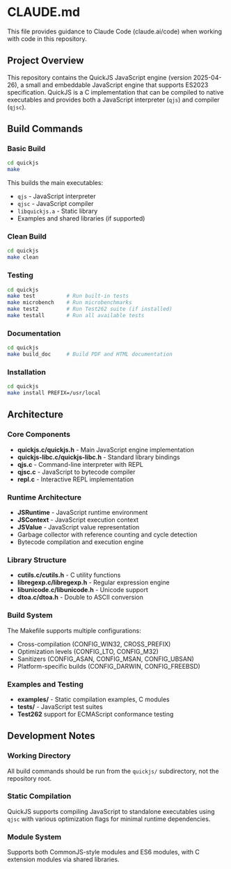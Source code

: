 # CLAUDE.md

This file provides guidance to Claude Code (claude.ai/code) when working with code in this repository.

## Project Overview

This repository contains the QuickJS JavaScript engine (version 2025-04-26), a small and embeddable JavaScript engine that supports ES2023 specification. QuickJS is a C implementation that can be compiled to native executables and provides both a JavaScript interpreter (`qjs`) and compiler (`qjsc`).

## Build Commands

### Basic Build
```bash
cd quickjs
make
```

This builds the main executables:
- `qjs` - JavaScript interpreter
- `qjsc` - JavaScript compiler  
- `libquickjs.a` - Static library
- Examples and shared libraries (if supported)

### Clean Build
```bash
cd quickjs
make clean
```

### Testing
```bash
cd quickjs
make test          # Run built-in tests
make microbench    # Run microbenchmarks
make test2         # Run Test262 suite (if installed)
make testall       # Run all available tests
```

### Documentation
```bash
cd quickjs
make build_doc     # Build PDF and HTML documentation
```

### Installation
```bash
cd quickjs
make install PREFIX=/usr/local
```

## Architecture

### Core Components

- **quickjs.c/quickjs.h** - Main JavaScript engine implementation
- **quickjs-libc.c/quickjs-libc.h** - Standard library bindings
- **qjs.c** - Command-line interpreter with REPL
- **qjsc.c** - JavaScript to bytecode compiler
- **repl.c** - Interactive REPL implementation

### Runtime Architecture

- **JSRuntime** - JavaScript runtime environment
- **JSContext** - JavaScript execution context
- **JSValue** - JavaScript value representation
- Garbage collector with reference counting and cycle detection
- Bytecode compilation and execution engine

### Library Structure

- **cutils.c/cutils.h** - C utility functions
- **libregexp.c/libregexp.h** - Regular expression engine
- **libunicode.c/libunicode.h** - Unicode support
- **dtoa.c/dtoa.h** - Double to ASCII conversion

### Build System

The Makefile supports multiple configurations:
- Cross-compilation (CONFIG_WIN32, CROSS_PREFIX)
- Optimization levels (CONFIG_LTO, CONFIG_M32)
- Sanitizers (CONFIG_ASAN, CONFIG_MSAN, CONFIG_UBSAN)
- Platform-specific builds (CONFIG_DARWIN, CONFIG_FREEBSD)

### Examples and Testing

- **examples/** - Static compilation examples, C modules
- **tests/** - JavaScript test suites
- **Test262** support for ECMAScript conformance testing

## Development Notes

### Working Directory
All build commands should be run from the `quickjs/` subdirectory, not the repository root.

### Static Compilation
QuickJS supports compiling JavaScript to standalone executables using `qjsc` with various optimization flags for minimal runtime dependencies.

### Module System
Supports both CommonJS-style modules and ES6 modules, with C extension modules via shared libraries.
